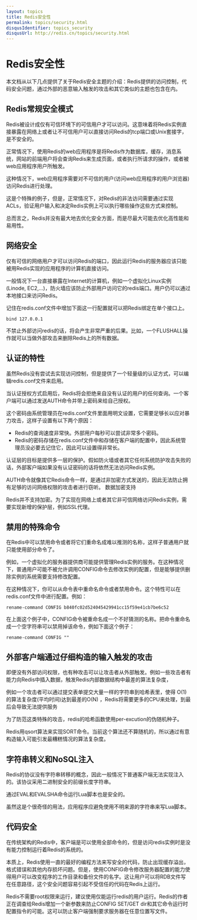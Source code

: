 ```yaml
---
layout: topics
title: Redis安全性
permalink: topics/security.html
disqusIdentifier: topics_security
disqusUrl: http://redis.cn/topics/security.html
---
```


Redis安全性
===

本文档从以下几点提供了关于Redis安全主题的介绍：Redis提供的访问控制，代码安全问题，通过外部的恶意输入触发的攻击和其它类似的主题也包含在内。

## Redis常规安全模式 ##

Redis被设计成仅有可信环境下的可信用户才可以访问。这意味着将Redis实例直接暴露在网络上或者让不可信用户可以直接访问Redis的tcp端口或Unix套接字，是不安全的。

正常情况下，使用Redis的web应用程序是将Redis作为数据库，缓存，消息系统，网站的前端用户将会查询Redis来生成页面，或者执行所请求的操作，或者被web应用程序用户所触发。

这种情况下，web应用程序需要对不可信的用户(访问web应用程序的用户浏览器)访问Redis进行处理。

这是个特殊的例子，但是，正常情况下，对Redis的非法访问需要通过实现ACLs，验证用户输入和决定Redis实例上可以执行哪些操作这些方式来控制。

总而言之，Redis并没有最大地去优化安全方面，而是尽最大可能去优化高性能和易用性。

## 网络安全 ##

仅有可信的网络用户才可以访问Redis的端口，因此运行Redis的服务器应该只能被用Redis实现的应用程序的计算机直接访问。

一般情况下一台直接暴露在Internet的计算机，例如一个虚拟化Linux实例(Linode, EC2,…)，防火墙应该防止外部用户访问它的redis端口。用户仍可以通过本地接口来访问Redis。

记住在redis.conf文件中增加下面这一行配置就可以把Redis绑定在单个接口上。

	bind 127.0.0.1

不禁止外部访问redis的话，将会产生非常严重的后果。比如，一个FLUSHALL操作就可以当做外部攻击来删除Redis上的所有数据。

## 认证的特性 ##

虽然Redis没有尝试去实现访问控制，但是提供了一个轻量级的认证方式，可以编辑redis.conf文件来启用。

当认证授权方式启用后，Redis将会拒绝来自没有认证的用户的任何查询。一个客户端可以通过发送AUTH命令并带上密码来给自己授权。

这个密码由系统管理员在redis.conf文件里面用明文设置，它需要足够长以应对暴力攻击，这样子设置有以下两个原因：

* Redis的查询速度非常快。外部用户每秒可以尝试非常多个密码。
* Redis的密码存储在redis.conf文件中和存储在客户端的配置中，因此系统管理员没必要去记住它，因此可以设置得非常长。

认证层的目标是提供多一层的保护。假如防火墙或者其它任何系统防护攻击失败的话，外部客户端如果没有认证密码的话将依然无法访问Redis实例。

AUTH命令就像其它Redis命令一样，是通过非加密方式发送的，因此无法防止拥有足够的访问网络权限的攻击者进行窃听。
数据加密支持

Redis并不支持加密。为了实现在网络上或者其它非可信网络访问Redis实例，需要实现新增的保护层，例如SSL代理。

## 禁用的特殊命令 ##

在Redis中可以禁用命令或者将它们重命名成难以推测的名称，这样子普通用户就只能使用部分命令了。

例如，一个虚拟化的服务器提供商可能提供管理Redis实例的服务。在这种情况下，普通用户可能不被允许调用CONFIG命令去修改实例的配置，但是能够提供删除实例的系统需要支持修改配置。

在这种情况下，你可以从命令表中重命名命令或者禁用命令。这个特性可以在redis.conf文件中进行配置。例如：

	rename-command CONFIG b840fc02d524045429941cc15f59e41cb7be6c52

在上面这个例子中，CONFIG命令被重命名成一个不好猜测的名称。把命令重命名成一个空字符串可以禁用掉该命令，例如下面这个例子：

	rename-command CONFIG ""

## 外部客户端通过仔细构造的输入触发的攻击 ##

即便没有外部访问权限，也有种攻击可以让攻击者从外部触发。例如一些攻击者有能力向Redis中插入数据，触发Redis内部数据结构中最差的算法复杂度，

例如一个攻击者可以通过提交表单提交大量一样的字符串到哈希表里，使得 O(1) 的算法复杂度(平均时间)达到最差的O(N) ，Redis将需要更多的CPU来处理，到最后会导致无法提供服务

为了防范这类特殊的攻击，redis的哈希函数使用per-excution的伪随机种子。

Redis用qsort算法来实现SORT命令。当前这个算法还不算随机的，所以通过有意构造输入可能引发最糟糕情况的算法复杂度。

## 字符串转义和NoSQL注入 ##

Redis的协议没有字符串转移的概念，因此一般情况下普通客户端无法实现注入的。该协议采用二进制安全的前缀长度字符串。

通过EVAL和EVALSHA命令运行Lua脚本也是安全的。

虽然这是个很奇怪的用法，应用程序应避免使用不明来源的字符串来写Lua脚本。

## 代码安全 ##

在传统架构的Redis中，客户端是可以使用全部命令的，但是访问redis实例时是没有能力控制运行着Redis的系统的。

本质上，Redis使用一直的最好的编程方法来写安全的代码，防止出现缓存溢出，格式错误和其他内存损坏问题。但是，使用CONFIG命令修改服务器配置的能力使得用户可以改变程序的工作目录和备份文件的名字。这让用户可以将RDB文件写在任意路径，这个安全问题容易引起不受信任的代码在Redis上运行。

Redis不需要root权限来运行，建议使用仅能运行redis的用户运行。Redis的作者正在调查给Redis增加一个新参数来防止CONFIG SET/GET dir和其它命令运行时配置指令的可能。这可以防止客户端强制要求服务器在任意位置写文件。

